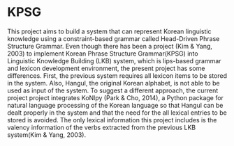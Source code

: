 # KPSG

This project aims to build a system that can represent Korean linguistic knowledge using a constraint-based grammar called
Head-Driven Phrase Structure Grammar. Even though there has been a project (Kim & Yang, 2003) to implement Korean
Phrase Structure Grammar(KPSG) into Linguistic Knowledge Building (LKB) system, which is lips-based grammar and
lexicon development environment, the present project has some differences. First, the previous system requires all lexicon
items to be stored in the system. Also, Hangul, the original Korean alphabet, is not able to be used as input of the system.
To suggest a different approach, the current project project integrates KoNlpy (Park & Cho, 2014), a Python package for
natural language processing of the Korean language so that Hangul can be dealt properly in the system and that the need
for the all lexical entries to be stored is avoided. The only lexical information this project includes is the valency information
of the verbs extracted from the previous LKB system(Kim & Yang, 2003).
